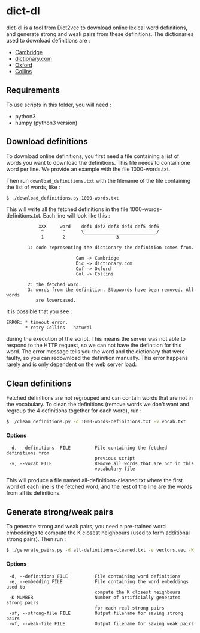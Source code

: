 dict-dl
=======

dict-dl is a tool from Dict2vec to download online lexical word definitions, and
generate strong and weak pairs from these definitions.  The dictionaries used to
download definitions are :

  * [Cambridge](http://dictionary.cambridge.org/dictionary/english/)
  * [dictionary.com](http://www.dictionary.com/)
  * [Oxford](https://en.oxforddictionaries.com/)
  * [Collins](http://www.collinsdictionary.com/dictionary/english/)


Requirements
------------

To use scripts in this folder, you will need :

  * python3
  * numpy (python3 version)


Download definitions
--------------------

To download online definitions, you first need a file containing a list of words
you want to download the definitions. This file needs to contain one word per
line. We provide an example with the file 1000-words.txt.

Then run `download_definitions.txt` with the filename of the file containing the
list of words, like :

```bash
$ ./download_definitions.py 1000-words.txt
```

This will write all the fetched definitions in the file
1000-words-definitions.txt. Each line will look like this :

```
            XXX     word    def1 def2 def3 def4 def5 def6
             ^       ^      \___________________________/
             1       2                   3

        1: code representing the dictionary the definition comes from.

                          Cam -> Cambridge
                          Dic -> dictionary.com
                          Oxf -> Oxford
                          Col -> Collins

        2: the fetched word.
        3: words from the definition. Stopwords have been removed. All words
           are lowercased.
```

It is possible that you see :

```
ERROR: * timeout error.
       * retry Collins - natural
```

during the execution of the script. This means the server was not able to
respond to the HTTP request, so we can not have the definition for this word.
The error message tells you the word and the dictionary that were faulty, so
you can redownload the definition manually. This error happens rarely and is
only dependent on the web server load.


Clean definitions
-----------------

Fetched definitions are not regrouped and can contain words that are not in
the vocabulary. To clean the definitions (remove words we don't want and
regroup the 4 definitions together for each word), run :

```bash
$ ./clean_definitions.py -d 1000-words-definitions.txt -v vocab.txt
```

#### Options

```
 -d, --definitions  FILE         File containing the fetched definitions from
                                 previous script
 -v, --vocab FILE                Remove all words that are not in this
                                 vocabulary file
```

This will produce a file named all-definitions-cleaned.txt where the first
word of each line is the fetched word, and the rest of the line are the words
from all its definitions.


Generate strong/weak pairs
--------------------------

To generate strong and weak pairs, you need a pre-trained word embeddings to
compute the K closest neighbours (used to form additional strong pairs). Then
run :

```bash
$ ./generate_pairs.py -d all-definitions-cleaned.txt -e vectors.vec -K 5
```

#### Options

```
 -d, --definitions FILE          File containing word definitions
 -e, --embedding FILE            File containing the word embeddings used to
                                 compute the K closest neighbours
 -K NUMBER                       Number of artificially generated strong pairs
                                 for each real strong pairs
 -sf, --strong-file FILE         Output filename for saving strong pairs
 -wf, --weak-file FILE           Output filename for saving weak pairs
```
